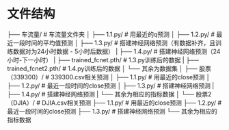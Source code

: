 # 文件结构
├── 车流量/                 # 车流量文件夹
│   ├── 1.1.py/             # 用最近的q预测
│   ├── 1.2.py/             # 最近一段时间的平均值预测
│   ├── 1.3.py/             # 搭建神经网络预测（有数据补齐，且训练数据对为24小时数据 - 5小时后数据）
|   ├── 1.4.py/             # 搭建神经网络预测（24小时-下一小时）
|   ├── trained_fcnet.pth/  # 1.3.py训练后的数据
|   ├── trained_fcnet2.pth/ # 1.4.py训练后的数据
│   └── 其余为数据集
│
├── 股票（339300）/          # 339300.csv相关预测
│   ├── 1.1.py/             # 用最近的close预测
│   ├── 1.2.py/             # 最近一段时间的close预测
│   ├── 1.3.py/             # 搭建神经网络预测
|   ├── 1.4.py/             # 搭建神经网络预测
|   └── 其余为相应的指标数据
│
└── 股票2（DJIA）/           # DJIA.csv相关预测
    ├── 1.1.py/             # 用最近的close预测
    ├── 1.2.py/             # 最近一段时间的close预测
    ├── 1.3.py/             # 搭建神经网络预测
    └── 其余为相应的指标数据
